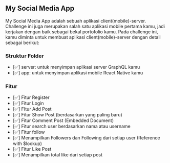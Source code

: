 ## My Social Media App

My Social Media App adalah sebuah aplikasi client(mobile)-server. Challenge ini juga merupakan salah satu aplikasi mobile pertama kamu, jadi kerjakan dengan baik sebagai bekal portofolio kamu. Pada challenge ini, kamu diminta untuk membuat aplikasi client(mobile)-server dengan detail sebagai berikut:

### Struktur Folder
- [✅] server: untuk menyimpan aplikasi server GraphQL kamu 
- [✅] app: untuk menyimpan aplikasi mobile React Native kamu


### Fitur
- [✅] Fitur Register
- [✅] Fitur Login
- [✅] FItur Add Post
- [✅] Fitur Show Post (berdasarkan yang paling baru)
- [✅] Fitur Comment Post (Embedded Document)
- [✅] Fitur search user berdasarkan nama atau username
- [✅] Fitur follow
- [✅] Menampilkan Followers dan Following dari setiap user (Reference with $lookup)
- [✅] Fitur Like Post
- [✅] Menampilkan total like dari setiap post
